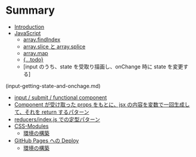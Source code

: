 # Summary

* [Introduction](README.md)
* [JavaScript](JavaScript/README.md)
  * [array.findIndex](JavaScript/arrayfindindex.md)
  * [array.slice と array.splice](JavaScript/arrayslice-arraysplice.md)
  * [array.map](JavaScript/arraymap.md)
  * [{...todo}](JavaScript/todo.md)
  * [input のうち、state を受取り描画し、onChange 時に state を変更する]
    
(input-getting-state-and-onchage.md)
* [input / submit / functional component](function-component-with-input.md)
* [Component が受け取った props をもとに、jsx の内容を変数で一回生成して、それを return するパターン](component-304c-shou-3051-qu-3063-305f-props-jsx-306e-nei-rong-3092-bian-shu-3067-yi-hui-sheng-cheng-3057-3066-3001-305d-308c-3092-return.md)
* [reducers/index.js での定型パターン](reducersindexjs-3067-306e-ding-xing-30d1-30bf-30fc-30f3.md)
* [CSS-Modules](CSS-Modules/README.md)
  * [環境の構築](CSS-Modules/environment.md)
* [GitHub Pages への Deploy](Deploy-to-GitHub-Pages/README.md)
  * [環境の構築](Deploy-to-GitHub-Pages/environment.md)

